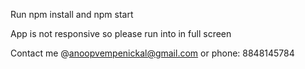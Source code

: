 Run npm install and npm start 

App is not responsive so please run into in full screen

Contact me @anoopvempenickal@gmail.com or phone: 8848145784
